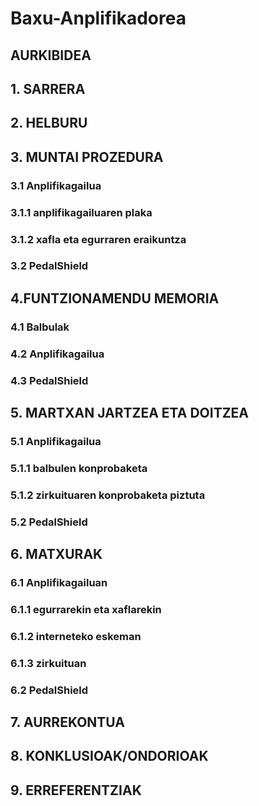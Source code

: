 # Baxu-Anplifikadorea

## AURKIBIDEA ##

## 1. SARRERA ##
## 2. HELBURU ##
## 3. MUNTAI PROZEDURA ##
### 3.1 Anplifikagailua
### 3.1.1 anplifikagailuaren plaka
### 3.1.2 xafla eta egurraren eraikuntza
### 3.2 PedalShield
## 4.FUNTZIONAMENDU MEMORIA ##
### 4.1 Balbulak
### 4.2 Anplifikagailua
### 4.3 PedalShield
## 5. MARTXAN JARTZEA ETA DOITZEA ##
### 5.1 Anplifikagailua
### 5.1.1 balbulen konprobaketa
### 5.1.2 zirkuituaren konprobaketa piztuta
### 5.2 PedalShield
## 6. MATXURAK ##
### 6.1 Anplifikagailuan
### 6.1.1 egurrarekin eta xaflarekin
### 6.1.2 interneteko eskeman
### 6.1.3 zirkuituan 
### 6.2 PedalShield
## 7. AURREKONTUA ##
## 8. KONKLUSIOAK/ONDORIOAK ##
## 9. ERREFERENTZIAK  ##
